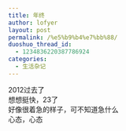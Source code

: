 ```yaml
---
title: 年终
author: lofyer
layout: post
permalink: /%e5%b9%b4%e7%bb%88/
duoshuo_thread_id:
  - 1234836220387786924
categories:
  - 生活杂记
---
```

2012过去了  
想想挺快，23了  
好像很着急的样子，可不知道急什么  
心态，心态